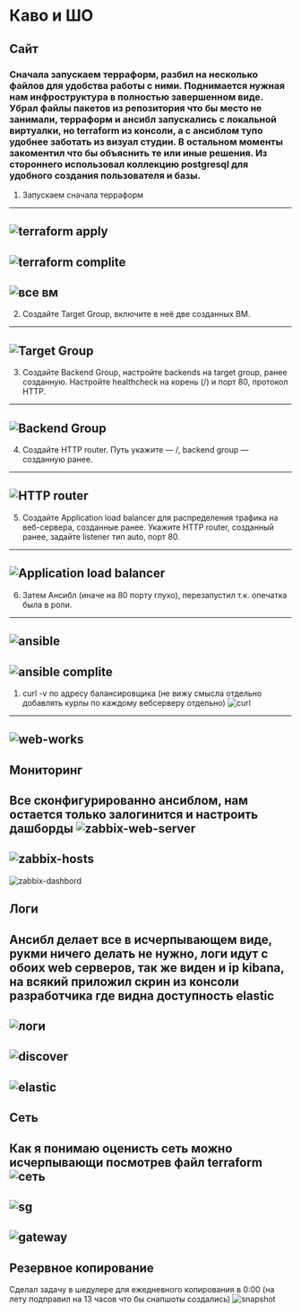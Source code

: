 # Каво и ШО
## Сайт
### Сначала запускаем терраформ, разбил на несколько файлов для удобства работы с ними. Поднимается нужная нам инфроструктура в полностью завершенном виде. Убрал файлы пакетов из репозитория что бы место не занимали, терраформ и ансибл запускались с локальной виртуалки, но terraform из консоли, а с ансиблом тупо удобнее заботать из визуал студии. В остальном моменты закоментил что бы объяснить те или иные решения. Из стороннего использовал коллекцию postgresql для удобного создания пользователя и базы.
1. Запускаем сначала терраформ
---
![terraform apply](img/terraform%20apply.png)
---
![terraform complite](img/terraform%20complite.png)
---
![все вм](/img/VM.png)
---
2. Создайте Target Group, включите в неё две созданных ВМ.
---
![Target Group](/img/target%20grup.png)
---
3. Создайте Backend Group, настройте backends на target group, ранее созданную. Настройте healthcheck на корень (/) и порт 80, протокол HTTP.
---
![Backend Group](/img/backend-group.png)
---
4. Создайте HTTP router. Путь укажите — /, backend group — созданную ранее.
---
![HTTP router](/img/http-router.png)
---
5. Создайте Application load balancer для распределения трафика на веб-сервера, созданные ранее. Укажите HTTP router, созданный ранее, задайте listener тип auto, порт 80.
---
![Application load balancer](/img/balanser.png)
---
6. Затем Ансибл (иначе на 80 порту глухо), перезапустил т.к. опечатка была в роли.
---
![ansible](/img/ansible.png)
---
![ansible complite](/img/ansible%20complite.png)
---
1. curl -v по адресу балансировщика (не вижу смысла отдельно добавлять курлы по каждому вебсерверу отдельно)
![curl](/img/curl%20-v.png)
---
![web-works](/img/web-works.png)
---
## Мониторинг
Все сконфигурированно ансиблом, нам остается только залогинится и настроить дашборды
![zabbix-web-server](/img/zabbix-webserver-complite.png)
---
![zabbix-hosts](/img/zabbix-hosts.png)
---
![zabbix-dashbord](/img/zabbix-dashbord.png)
## Логи
Ансибл делает все в исчерпывающем виде, рукми ничего делать не нужно, логи идут с обоих web серверов, так же виден и ip kibana, на всякий приложил скрин из консоли разработчика где видна доступность elastic
---
![логи](/img/логи.png)
---
![discover](/img/elc-discover.png)
---
![elastic](/img/elastic.png)
---
## Сеть
Как я понимаю оценисть сеть можно исчерпывающи посмотрев файл terraform
![сеть](/img/network.png)
---
![sg](/img/secure-group.png)
---
![gateway](/img/gateway.png)
---
## Резервное копирование
Сделал задачу в шедулере для ежедневного копирования в 0:00 (на лету подправил на 13 часов что бы снапшоты создались)
![snapshot](/img/snapshot.png)